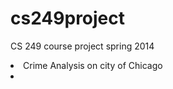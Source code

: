 cs249project
============

CS 249 course project spring 2014
</li><li>
Crime Analysis on city of Chicago
</li><li>

